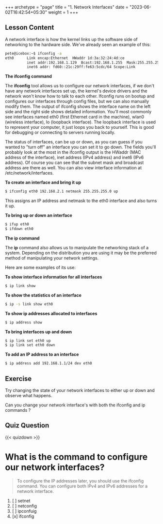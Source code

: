 +++
archetype = "page"
title = "1. Network Interfaces"
date = "2023-06-02T16:42:54+05:30"
weight = 1
+++

## Lesson Content

A network interface is how the kernel links up the software side of networking to the hardware side. We've already seen an example of this: 


```bash
pete@icebox:~$ ifconfig -a
eth0      Link encap:Ethernet  HWaddr 1d:3a:32:24:4d:ce  
          inet addr:192.168.1.129  Bcast:192.168.1.255  Mask:255.255.255.0
          inet6 addr: fd60::21c:29ff:fe63:5cdc/64 Scope:Link
```

 **The ifconfig command**

The **ifconfig** tool allows us to configure our network interfaces, if we don't have any network interfaces set up, the kernel's device drivers and the network won't know how to talk to each other. Ifconfig runs on bootup and configures our interfaces through config files, but we can also manually modify them. The output of ifconfig shows the interface name on the left side and the right side shows detailed information. You'll most commonly see interfaces named eth0 (first Ethernet card in the machine), wlan0 (wireless interface), lo (loopback interface). The loopback interface is used to represent your computer, it just loops you back to yourself. This is good for debugging or connecting to servers running locally. 

The status of interfaces, can be up or down, as you can guess if you wanted to "turn off" an interface you can set it to go down. The fields you'll probably look at the most in the ifconfig output is the HWaddr (MAC address of the interface), inet address (IPv4 address) and inet6 (IPv6 address). Of course you can see that the subnet mask and broadcast address are there as well. You can also view interface information at /etc/network/interfaces.

**To create an interface and bring it up**

```bash
$ ifconfig eth0 192.168.2.1 netmask 255.255.255.0 up
```


This assigns an IP address and netmask to the eth0 interface and also turns it up.

**To bring up or down an interface**

```bash
$ ifup eth0
$ ifdown eth0
```

 **The ip command** 

The **ip** command also allows us to manipulate the networking stack of a system. Depending on the distribution you are using it may be the preferred method of manipulating your network settings. 

Here are some examples of its use:

**To show interface information for all interfaces** 

```bash
$ ip link show
```

**To show the statistics of an interface**

```bash
$ ip -s link show eth0

```

**To show ip addresses allocated to interfaces**

```bash
$ ip address show

```

**To bring interfaces up and down**

```bash
$ ip link set eth0 up
$ ip link set eth0 down

```

**To add an IP address to an interface**

```bash
$ ip address add 192.168.1.1/24 dev eth0

```


## Exercise

Try changing the state of your network interfaces to either up or down and observe what happens.

Can you change your network interface's with both the ifconfig and ip commands ?


## Quiz Question

{{< quizdown >}}

# What is the command to configure our network interfaces?

>To configure the IP addresses later, you should use the ifconfig command. You can configure both IPv4 and IPv6 addresses for a network interface.

1. [ ] setnet
2. [ ] netconfig
3. [ ] ipconfuig
4. [x] ifconfig
